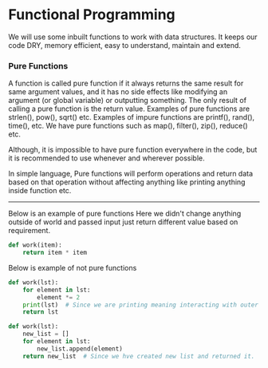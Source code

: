 # Functional Programming #

We will use some inbuilt functions to work with data structures. It keeps our code DRY, memory efficient, easy to
understand, maintain and extend.

### Pure Functions ### 

A function is called pure function if it always returns the same result for same argument values, and it has no side
effects like modifying an argument (or global variable) or outputting something. The only result of calling a pure
function is the return value. Examples of pure functions are strlen(), pow(), sqrt() etc. Examples of impure functions
are printf(), rand(), time(), etc. We have pure functions such as map(), filter(), zip(), reduce() etc.

Although, it is impossible to have pure function everywhere in the code, but it is recommended to use whenever and
wherever possible.

In simple language, Pure functions will perform operations and return data based on that operation without affecting
anything like printing anything inside function etc.

---

Below is an example of pure functions Here we didn't change anything outside of world and passed input just return
different value based on requirement.

```python
def work(item):
    return item * item
```

Below is example of not pure functions

```python
def work(lst):
    for element in lst:
        element *= 2
    print(lst)  # Since we are printing meaning interacting with outer world
    return lst
```

```python
def work(lst):
    new_list = []
    for element in lst:
        new_list.append(element)
    return new_list  # Since we hve created new list and returned it.
```